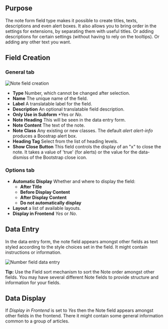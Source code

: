 <!-- Filename: localhost / Display title: Note Field -->

## Purpose

The note form field type makes it possible to create titles, texts, descriptions and even alert boxes. It also allows you to bring order in the settings for extensions, by separating them with useful titles. Or adding descriptions for certain settings (without having to rely on the tooltips). Or adding any other text you want.

## Field Creation

### General tab

![Note field creation](../../../en/images/fields/fields-note-edit.png)

- **Type** Number, which cannot be changed after selection.
- **Name** The unique name of the field.
- **Label** A translatable label for the field.
- **Description** An optional translatable field description.
- **Only Use in Subform** *Yes or *No*.
- **Note Heading** This will be seen in the data entry form.
- **Note Content** The text of the note.
- **Note Class** Any existing or new classes. The default *alert alert-info* produces a Boostrap alert box.
- **Heading Tag** Select from the list of heading levels.
- **Show Close Button**  This field controls the display of an "x" to close the note. It takes a value of 'true' (for alerts) or the value for the data-dismiss of the Bootstrap close icon.

### Options tab

- **Automatic Display** Whether and where to display the field:
    - **After Title**
    - **Before Display Content**
    - **After Display Content**
    - **Do not automatically display**
- **Layout** a list of available layouts.
- **Display in Frontend** *Yes* or *No*.

## Data Entry

In the data entry form, the note field appears amongst other fields as text styled according to the style choices set in the field. It might contain instructions or information.

![Number field data entry](../../../en/images/fields/fields-note-data-entry.png)

**Tip:** Use the Field sort mechanism to sort the Note order amongst other fields. You may have several different Note fields to provide structure and information for your fields.

## Data Display

If *Display in Frontend* is set to *Yes* then the Note field appears amongst other fields in the frontend. There it might contain some general information common to a group of articles.

